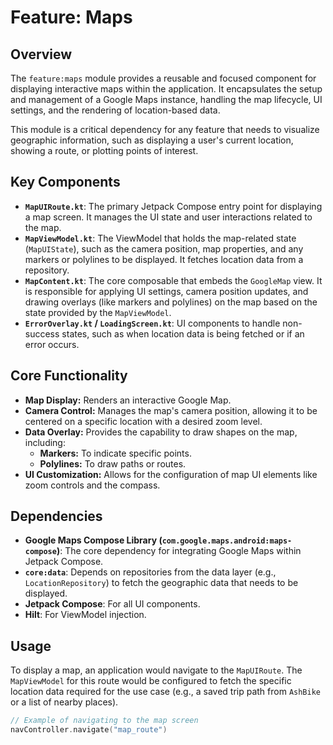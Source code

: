 # Feature: Maps

## Overview

The `feature:maps` module provides a reusable and focused component for displaying interactive maps
within the application. It encapsulates the setup and management of a Google Maps instance, handling
the map lifecycle, UI settings, and the rendering of location-based data.

This module is a critical dependency for any feature that needs to visualize geographic information,
such as displaying a user's current location, showing a route, or plotting points of interest.

## Key Components

- **`MapUIRoute.kt`**: The primary Jetpack Compose entry point for displaying a map screen. It
  manages the UI state and user interactions related to the map.
- **`MapViewModel.kt`**: The ViewModel that holds the map-related state (`MapUIState`), such as the
  camera position, map properties, and any markers or polylines to be displayed. It fetches location
  data from a repository.
- **`MapContent.kt`**: The core composable that embeds the `GoogleMap` view. It is responsible for
  applying UI settings, camera position updates, and drawing overlays (like markers and polylines)
  on the map based on the state provided by the `MapViewModel`.
- **`ErrorOverlay.kt` / `LoadingScreen.kt`**: UI components to handle non-success states, such as
  when location data is being fetched or if an error occurs.

## Core Functionality

- **Map Display:** Renders an interactive Google Map.
- **Camera Control:** Manages the map's camera position, allowing it to be centered on a specific
  location with a desired zoom level.
- **Data Overlay:** Provides the capability to draw shapes on the map, including:
    - **Markers:** To indicate specific points.
    - **Polylines:** To draw paths or routes.
- **UI Customization:** Allows for the configuration of map UI elements like zoom controls and the
  compass.

## Dependencies

- **Google Maps Compose Library (`com.google.maps.android:maps-compose`)**: The core dependency for
  integrating Google Maps within Jetpack Compose.
- **`core:data`**: Depends on repositories from the data layer (e.g., `LocationRepository`) to fetch
  the geographic data that needs to be displayed.
- **Jetpack Compose**: For all UI components.
- **Hilt**: For ViewModel injection.

## Usage

To display a map, an application would navigate to the `MapUIRoute`. The `MapViewModel` for this
route would be configured to fetch the specific location data required for the use case (e.g., a
saved trip path from `AshBike` or a list of nearby places).

```kotlin
// Example of navigating to the map screen
navController.navigate("map_route")
